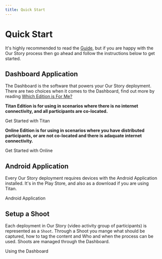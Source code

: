 ```yaml
---
title: Quick Start
---
```


# Quick Start

<Leader>

It's highly recommended to read the [Guide](/guide/), but if you are happy with the Our Story process then go ahead and follow the instructions below to get started.

</Leader>

## Dashboard Application

<Leader>

The Dashboard is the software that powers your Our Story deployment. There are two choices when it comes to the Dashboard, find out more by reading [Which Edition is For Me?](/guide/editions)

</Leader>

<el-row :gutter="12">
<el-col :span="12">
<el-card class="herocard">


**Titan Edition is for using in scenarios where there is no internet connectivity, and all participants are co-located.**

<LinkButton type="danger" url="/quickstart/titan/">Get Started with Titan</LinkButton>

</el-card>
</el-col>

<el-col :span="12">
<el-card class="herocard">

**Online Edition is for using in scenarios where you have distributed participants, or are not co-located and there is adaquate internet connectivity.**

<LinkButton type="danger" url="/quickstart/online/">Get Started with Online</LinkButton>

</el-card>
</el-col>
</el-row>

## Android Application

<Leader>

Every Our Story deployment requires devices with the Android Application installed. It's in the Play Store, and also as a download if you are using Titan.

</Leader>

<LinkButton type="danger" url="/quickstart/app">Android Application</LinkButton>

## Setup a Shoot

<Leader>

Each deployment in Our Story (video activity group of participants) is represented as a `Shoot`. Through a Shoot you mange what should be captured, how to tag the content and Who and when the process can be used. Shoots are managed through the Dashboard.

</Leader>

<LinkButton type="danger" url="/quickstart/dashboard">Using the Dashboard</LinkButton>